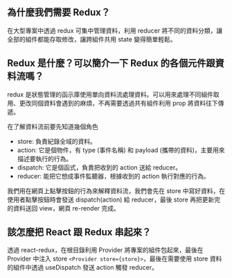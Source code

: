## 為什麼我們需要 Redux？

在大型專案中透過 redux 可集中管理資料，利用 reducer 將不同的資料分類，讓全部的組件都能存取修改，讓跨組件共用 state 變得簡單輕鬆。

## Redux 是什麼？可以簡介一下 Redux 的各個元件跟資料流嗎？

redux 是狀態管理的函示庫使用單向資料流處理資料。可以用來處理不同組件取用、更改同個資料會遇到的麻煩，不再需要透過共有組件利用 prop 將資料往下傳遞。

在了解資料流前要先知道幾個角色

* store: 負責紀錄全域的資料。
* action: 它是個物件，有 type (事件名稱) 和 payload (攜帶的資料)，主要用來描述要執行的行為。
* dispatch: 它是個函式，負責把收到的 action 送給 reducer。
* reducer: 能把它想成事件監聽器，根據收到的 action 執行對應的行為。

我們用在網頁上點擊按鈕的行為來解釋資料流，我們會先在 store 中寫好資料，在使用者點擊按鈕時會發送 dispatch(action) 給 reducer，最後 store 再把更新完的資料送回 view，網頁 re-render 完成。

## 該怎麼把 React 跟 Redux 串起來？

透過 react-redux，在根目錄利用 Provider 將專案的組件包起來，最後在 Provider 中注入 store `<Provider store={store}>`，最後在需要使用 store 資料的組件中透過 useDispatch 發送 action 觸發 reducer。
